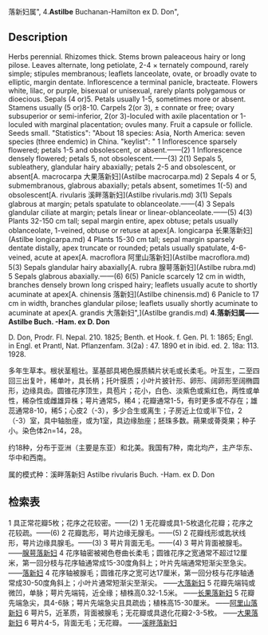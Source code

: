 落新妇属",
4.**Astilbe** Buchanan-Hamilton ex D. Don",

## Description
Herbs perennial. Rhizomes thick. Stems brown paleaceous hairy or long pilose. Leaves alternate, long petiolate, 2-4 × ternately compound, rarely simple; stipules membranous; leaflets lanceolate, ovate, or broadly ovate to elliptic, margin dentate. Inflorescence a terminal panicle, bracteate. Flowers white, lilac, or purple, bisexual or unisexual, rarely plants polygamous or dioecious. Sepals (4 or)5. Petals usually 1-5, sometimes more or absent. Stamens usually (5 or)8-10. Carpels 2(or 3), ± connate or free; ovary subsuperior or semi-inferior, 2(or 3)-loculed with axile placentation or 1-loculed with marginal placentation; ovules many. Fruit a capsule or follicle. Seeds small.
  "Statistics": "About 18 species: Asia, North America: seven species (three endemic) in China.
  "keylist": "
1 Inflorescence sparsely flowered; petals 1-5 and obsolescent, or absent.——(2)
1 Inflorescence densely flowered; petals 5, not obsolescent.——(3)
2(1) Sepals 5, subleathery, glandular hairy abaxially; petals 2-5 and obsolescent, or absent[A. macrocarpa 大果落新妇](Astilbe macrocarpa.md)
2 Sepals 4 or 5, submembranous, glabrous abaxially; petals absent, sometimes 1(-5) and obsolescent[A. rivularis 溪畔落新妇](Astilbe rivularis.md)
3(1) Sepals glabrous at margin; petals spatulate to oblanceolate.——(4)
3 Sepals glandular ciliate at margin; petals linear or linear-oblanceolate.——(5)
4(3) Plants 32-150 cm tall; sepal margin entire, apex obtuse; petals usually oblanceolate, 1-veined, obtuse or retuse at apex[A. longicarpa 长果落新妇](Astilbe longicarpa.md)
4 Plants 15-30 cm tall; sepal margin sparsely dentate distally, apex truncate or rounded; petals usually spatulate, 4-6-veined, acute at apex[A. macroflora 阿里山落新妇](Astilbe macroflora.md)
5(3) Sepals glandular hairy abaxially[A. rubra 腺萼落新妇](Astilbe rubra.md)
5 Sepals glabrous abaxially.——(6)
6(5) Panicle scarcely 12 cm in width, branches densely brown long crisped hairy; leaflets usually acute to shortly acuminate at apex[A. chinensis 落新妇](Astilbe chinensis.md)
6 Panicle to 17 cm in width, branches glandular pilose; leaflets usually shortly acuminate to acuminate at apex[A. grandis 大落新妇",](Astilbe grandis.md)
**4.落新妇属——Astilbe Buch. -Ham. ex D. Don**

D. Don, Prodr. Fl. Nepal. 210. 1825; Benth. et Hook. f. Gen. Pl. 1: 1865; Engl. in Engl. et Prantl, Nat. Pflanzenfam. 3(2a) : 47. 1890 et in ibid. ed. 2. 18a: 113. 1928.

多年生草本。根状茎粗壮。茎基部具褐色膜质鳞片状毛或长柔毛。叶互生，二至四回三出复叶，稀单叶，具长柄；托叶膜质；小叶片披针形、卵形、阔卵形至阔椭圆形，边缘具齿。圆锥花序顶生，具苞片；花小，白色、淡紫色或紫红色，两性或单性，稀杂性或雌雄异株；萼片通常5，稀4；花瓣通常1-5，有时更多或不存在；雄蕊通常8-10，稀5；心皮2（-3），多少合生或离生；子房近上位或半下位，2（-3）室，具中轴胎座，或为1室，具边缘胎座；胚珠多数。蒴果或蓇葖果；种子小。染色体2n=14，28。

约18种，分布于亚洲（主要是东亚）和北美。我国有7种，南北均产，主产华东、华中和西南。

属的模式种：溪畔落新妇 Astilbe rivularis Buch. -Ham. ex D. Don

## 检索表

1 具正常花瓣5枚；花序之花较密。——(2)
1 无花瓣或具1-5枚退化花瓣；花序之花较疏。——(6)
2 花瓣匙形，萼片边缘无腺毛。——(5)
2 花瓣线形或匙状线形，萼片边缘具腺毛。——(3)
3 萼片背面无毛。——(4)
3 萼片背面被腺毛。 ——[腺萼落新妇](Astilbe%20rubra.md)
4 花序轴密被褐色卷曲长柔毛；圆锥花序之宽通常不超过12厘米，第一回分枝与花序轴通常成15-30度角斜上；叶片先端通常短渐尖至急尖。 ——[落新妇](Astilbe%20chinensis.md)
4 花序轴被腺毛；圆锥花序之宽可达17厘米，第一回分枝与花序轴通常成30-50度角斜上；小叶片通常短渐尖至渐尖。 ——[大落新妇](Astilbe%20grandis.md)
5 花瓣先端钝或微凹，单脉；萼片先端钝，近全缘；植株高0.32-1.5米。 ——[长果落新妇](Astilbe%20longicarpa.md)
5 花瓣先端急尖，具4-6脉；萼片先端急尖且具疏齿；植株高15-30厘米。 ——[阿里山落新妇](Astilbe%20macroflora.md)
6 萼片5，近革质，背面被腺毛；无花瓣或具退化花瓣2-3-5枚。 ——[大果落新妇](Astilbe%20macrocarpa.md)
6 萼片4-5，背面无毛；无花瓣。 ——[溪畔落新妇](Astilbe%20rivularis.md)
